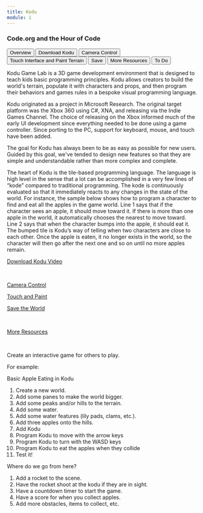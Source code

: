 ```yaml
---
title: Kodu
module: 1
---
```


### Code.org and the Hour of Code

<div class="tab">
  <button class="tablinks active" onclick="openTab(event, 'Overview')">Overview</button>
  <button class="tablinks" onclick="openTab(event, 'Download')">Download Kodu</button>
   <button class="tablinks" onclick="openTab(event, 'CameraControl')">Camera Control</button>
   <button class="tablinks" onclick="openTab(event, 'TouchandPaint')">Touch Interface and Paint Terrain</button>
  <button class="tablinks" onclick="openTab(event, 'Save')">Save</button>
   <button class="tablinks" onclick="openTab(event, 'MoreResources')">More Resources</button>
   <button class="tablinks" onclick="openTab(event, 'ToDo')">To Do</button>
   
</div>

<!-- Tab content -->
<div id="Overview" class="tabcontent" style="display:block">


<p>
Kodu Game Lab is a 3D game development environment that is designed to teach kids basic programming principles. Kodu allows creators to build the world's terrain, populate it with characters and props, and then program their behaviors and games rules in a bespoke visual programming language.
</p>
<p>
Kodu originated as a project in Microsoft Research. The original target platform was the Xbox 360 using C#, XNA, and releasing via the Indie Games Channel. The choice of releasing on the Xbox informed much of the early UI development since everything needed to be done using a game controller. Since porting to the PC, support for keyboard, mouse, and touch have been added.
</p>
<p>
The goal for Kodu has always been to be as easy as possible for new users. Guided by this goal, we've tended to design new features so that they are simple and understandable rather than more complex and complete.
</p>
<p>
The heart of Kodu is the tile-based programming language. The language is high level in the sense that a lot can be accomplished in a very few lines of “kode” compared to traditional programming. The kode is continuously evaluated so that it immediately reacts to any changes in the state of the world. For instance, the sample below shows how to program a character to find and eat all the apples in the game world. Line 1 says that if the character sees an apple, it should move toward it. If there is more than one apple in the world, it automatically chooses the nearest to move toward. Line 2 says that when the character bumps into the apple, it should eat it. The bumped tile is Kodu’s way of telling when two characters are close to each other. Once the apple is eaten, it no longer exists in the world, so the character will then go after the next one and so on until no more apples remain.
</p>
</div>
<div id="Download" class="tabcontent">

<p><a href="https://youtu.be/QmwxyL9Kw1s" data-lity>Download Kodu Video</a></p>

</div>

<div id="CameraControl" class="tabcontent">
<p>&nbsp;</p>
<a href="https://youtu.be/hDy6lEgb5Kk" data-lity>Camera Control</a>

</div>
<div id="TouchandPaint" class="tabcontent">

<a href="https://youtu.be/gUGXnEJwl08" data-lity>Touch and Paint</a>

</div>

<div id="Save" class="tabcontent">

<p><a href="https://youtu.be/E0l9i5aOEkc" data-lity>Save the World</a></p>


</div>

<div id="MoreResources" class="tabcontent">
<p>&nbsp;</p>
<a href="https://www.kodugamelab.com/resources/#videos" target="_blank">More Resources</a> 
<p>&nbsp;</p>

</div>

<div id="ToDo" class="tabcontent">

<p>
Create an interactive game for others to play.
</p>
<p>
For example:
</p>
<p>
Basic Apple Eating in Kodu
</p>

1. Create a new world.
2. Add some panes to make the world bigger.
3. Add some peaks and/or hills to the terrain.
4. Add some water.
5. Add some water features (lily pads, clams, etc.).
6. Add three apples onto the hills.
7. Add Kodu
8. Program Kodu to move with the arrow keys
9. Program Kodu to turn with the WASD keys
10. Program Kodu to eat the apples when they collide
11. Test it!

<p>
Where do we go from here?
</p>

1. Add a rocket to the scene.
2. Have the rocket shoot at the kodu if they are in sight.
3. Have a countdown timer to start the game.
4. Have a score for when you collect apples.
5. Add more obstacles, items to collect, etc.

</div>